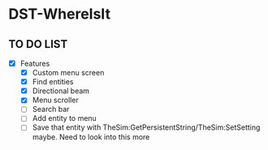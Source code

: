 # DST-WhereIsIt

## TO DO LIST
- [x] Features
    - [x] Custom menu screen
    - [x] Find entities 
    - [x] Directional beam
    - [x] Menu scroller
    - [ ] Search bar
    - [ ] Add entity to menu
    - [ ] Save that entity with TheSim:GetPersistentString/TheSim:SetSetting maybe. Need to look into this more
